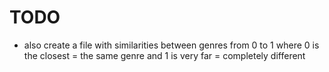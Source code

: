 # TODO

- also create a file with similarities between genres from 0 to 1 where 0 is
  the closest = the same genre and 1 is very far = completely different
